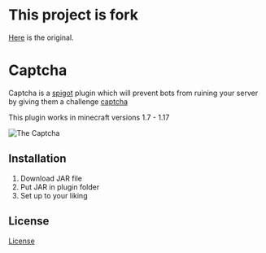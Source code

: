 # This project is fork

[Here](https://github.com/InstantlyMoist/Captcha) is the original.

# Captcha

Captcha is a [spigot](https://www.spigotmc.org/) plugin which will prevent bots from ruining your server by giving them a challenge [captcha](https://nl.wikipedia.org/wiki/Captcha)

This plugin works in minecraft versions 1.7 - 1.17

![The Captcha](https://i.imgur.com/eYiqHuQ.png)

## Installation

1. Download JAR file
2. Put JAR in plugin folder
3. Set up to your liking

## License
[License](https://github.com/InstantlyMoist/Captcha/blob/master/LICENSE)
